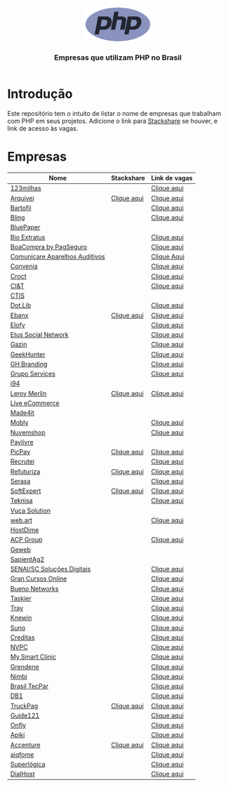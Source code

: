 <header>
    <p align="center">
        <img width="150" src="doc/images/php-logo.png" alt="PHP logo" />
    </p>
    <h3 align="center">Empresas que utilizam PHP no Brasil</h3>
</header>

# Introdução

Este repositório tem o intuito de listar o nome de empresas que trabalham com PHP em seus projetos. Adicione o link para
[Stackshare](https://stackshare.io) se houver, e link de acesso às vagas.

# Empresas

| Nome                                                                       | Stackshare                                                                   | Link de vagas                                                                          |
|----------------------------------------------------------------------------|------------------------------------------------------------------------------|----------------------------------------------------------------------------------------|
| [123milhas](https://123milhas.com)                                         |                                                                              | [Clique aqui](https://jobs.solides.com/123milhas)                                      |
| [Arquivei](https://arquivei.com.br)                                        | [Clique aqui](https://stackshare.io/arquivei-engineering/arquivei)           | [Clique aqui](https://arquivei.com.br/vagas)                                           |
| [Bartofil](https://www.bartofil.com.br)                                    |                                                                              | [Clique aqui](https://bartofil.empregare.com/pt-br/vagas)                              |
| [Bling](https://bling.com.br)                                              |                                                                              | [Clique aqui](https://vagas-bling.gupy.io)                                             |
| [BluePaper](https://bluepaper.io)                                          |                                                                              |                                                                                        |
| [Bio Extratus](https://www.bioextratus.com.br)                             |                                                                              | [Clique aqui](https://trabalheconosco.bioextratus.com.br)                              |
| [BoaCompra by PagSeguro](https://boacompra.com)                            |                                                                              | [Clique aqui](https://pagseguro.gupy.io)                                               |
| [Comunicare Aparelhos Auditivos](https://comunicareaparelhosauditivos.com) |                                                                              | [Clique Aqui](https://jobs.solides.com/COMUNICAREAPARELHOSAUDITIVOS#)                  |
| [Convenia](http://convenia.com.br)                                         |                                                                              | [Clique aqui](https://convenia-tech.gupy.io)                                           |
| [Croct](https://croct.com)                                                 |                                                                              | [Clique aqui](https://croct.com/careers)                                               |
| [CI&T](https://ciandt.com)                                                 |                                                                              | [Clique aqui](https://ciandt.com)                                                      |
| [CTIS](https://ctis.com.br)                                                |                                                                              |                                                                                        |
| [Dot.Lib](https://dotlib.com)                                              |                                                                              | [Clique aqui](https://github.com/dotlib)                                               |
| [Ebanx](https://www.ebanx.com/br)                                          | [Clique aqui](https://stackshare.io/ebanx/ebanx)                             | [Clique aqui](https://boards.greenhouse.io/ebanx)                                      |
| [Elofy](https://elofy.com.br)                                              |                                                                              | [Clique aqui](https://www.linkedin.com/company/elofy/jobs)                             |
| [Etus Social Network](https://www.etus.com.br)                             |                                                                              | [Clique aqui](https://www.linkedin.com/company/etus/jobs)                              |
| [Gazin](https://www.gazin.com.br)                                          |                                                                              | [Clique aqui](https://gazin.rhgestor.com.br/vagas)                                     |
| [GeekHunter](https://www.geekhunter.com.br)                                |                                                                              | [Clique aqui](https://www.geekhunter.com.br/vagas)                                     |
| [GH Branding](https://www.agenciagh.com.br)                                |                                                                              | [Clique aqui](https://sites.google.com/view/jobsgh)                                    |
| [Grupo Services](https://gruposervices.com.br)                             |                                                                              | [Clique aqui](https://gruposervices.com.br/oportunidades)                              |
| [i94](https://i94.co)                                                      |                                                                              |                                                                                        |
| [Leroy Merlin](https://leroymerlin.com.br)                                 | [Clique aqui](https://stackshare.io/leroy-merlin-brasil/website)             | [Clique aqui](https://jobs.kenoby.com/leroymerlin)                                     |
| [Live eCommerce](https://liveecommerce.com.br)                             |                                                                              |                                                                                        |
| [Made4it](https://made4it.com.br)                                          |                                                                              |
| [Mobly](https://mobly.com.br)                                              |                                                                              | [Clique aqui](https://jobs.kenoby.com/mobly)                                           |
| [Nuvemshop](https://www.nuvemshop.com.br)                                  |                                                                              | [Clique aqui](https://www.nuvemshop.com.br/trabalhe-na-nuvemshop)                      |
| [Paylivre](https://www.paylivre.com)                                       |                                                                              |                                                                                        |
| [PicPay](https://picpay.com)                                               | [Clique aqui](https://stackshare.io/picpay/picpay)                           | [Clique aqui](https://picpay.gupy.io)                                                  |
| [Recrutei](https://recrutei.com.br)                                        |                                                                              | [Clique aqui](https://empregos.recrutei.com.br)                                        |
| [Refuturiza](https://refuturiza.com.br)                                    | [Clique aqui](https://stackshare.io/refuturiza/refuturiza)                   | [Clique aqui](https://refuturizaempregos.solides.jobs)                                 |
| [Serasa](https://www.serasa.com.br/carreiras)                              |                                                                              | [Clique aqui](https://serasa.gupy.io)                                                  |
| [SoftExpert](https://softexpert.com)                                       | [Clique aqui](https://stackshare.io/softexpert-software/softexpert-software) | [Clique aqui](https://softexpert.recruiterbox.com)                                     |
| [Teknisa](https://www.teknisa.com)                                         |                                                                              | [Clique aqui](https://teknisa.solides.jobs)                                            |
| [Vuca Solution](https://vucasolution.com.br)                               |                                                                              |
| [web.art](https://www.webart.com.br)                                       |                                                                              | [Clique aqui](https://painel.umentor.com.br/inteligente_novos/?con_cod=web16225&pla=5) |
| [HostDime](https://hostdime.com.br)                                        |                                                                              |                                                                                        |
| [ACP Group](https://www.acpgroup.com.br)                                   |                                                                              | [Clique aqui](https://acpgroup.gupy.io)                                                |
| [Geweb](http://www.geweb.com.br)                                           |                                                                              |                                                                                        |            
| [SapientAg2](https://sapientag2.com.br)                                    |                                                                              |                                                                                        |
| [SENAI/SC Soluções Digitais](https://sc.senai.br)                          |                                                                              | [Clique aqui](https://crescemosjuntos.com.br/trabalhe-conosco?cidade=11270)            |
| [Gran Cursos Online](https://www.grancursosonline.com.br)                  |                                                                              | [Clique aqui](https://vemsergran.gupy.io)                                              |
| [Bueno Networks](https://buenonetworks.com.br)                             |                                                                              | [Clique aqui](https://www.linkedin.com/company/bueno-networks)                         |
| [Taskier](https://taskier.io)                                              |                                                                              | [Clique aqui](https://www.linkedin.com/company/apptaskier)                             |
| [Tray](https://www.tray.com.br)                                            |                                                                              | [Clique aqui](https://jobs.kenoby.com/tray)                                            |
| [Knewin](https://www.knewin.com)                                           |                                                                              | [Clique aqui](https://www.knewin.com/trabalhe-conosco)                                 |
| [Suno](https://www.suno.com.br)                                            |                                                                              | [Clique aqui](https://gruposunojobs.gupy.io)                                           |
| [Creditas](https://www.creditas.com)                                       |                                                                              | [Clique aqui](https://careers.creditas.com)                                            |
| [NVPC](https://www.nvpc.company)                                           |                                                                              | [Clique aqui](https://www.linkedin.com/company/novovarejo-com/jobs)                    |
| [My Smart Clinic](https://mysmartclinic.com.br)                            |                                                                              | [Clique aqui](https://www.linkedin.com/company/mysmartclinic/jobs)                     |
| [Grendene](https://grendene.com.br)                                        |                                                                              | [Clique aqui](https://facapartegrendene.gupy.io)                                       |
| [Nimbi](https://nimbi.com.br)                                              |                                                                              | [Clique aqui](https://vagasnanimbi.gupy.io)                                            |
| [Brasil TecPar](https://www.brasiltecpar.com.br)                           |                                                                              | [Clique aqui](https://www.brasiltecpar.com.br/trabalheconosco)                         |
| [DB1](https://www.db1.com.br)                                              |                                                                              | [Clique aqui](https://jobs.kenoby.com/db1-global-software-vagas)                       |
| [TruckPag](https://truckpag.com.br)                                        | [Clique aqui](https://stackshare.io/truckpag-ti/nossa-stack)                 | [Clique aqui](https://www.linkedin.com/company/truckpag/jobs)                          |
| [Guide121](https://guide121.com)                                           |                                                                              | [Clique aqui](https://guide121.jobs.recrut.ai)                                         |
| [Onfly](https://www.onfly.com.br)                                          |                                                                              | [Clique aqui](https://onfly.solides.jobs)                                              |
| [Apiki](https://apiki.com)                                                 |                                                                              | [Clique aqui](https://apiki.solides.jobs)                                              |
| [Accenture](https://www.accenture.com/br-pt)                               | [Clique aqui](https://stackshare.io/accenture/accenture)                     | [Clique aqui](https://www.accenture.com/br-pt/careers)                                 |
| [aiqfome](https://sobre.aiqfome.com)                                       |                                                                              | [Clique aqui](https://aiqfome.gupy.io)                                                 |
| [Superlógica](https://superlogica.com)                                     |                                                                              | [Clique aqui](https://superlogica.gupy.io)                                             |
| [DialHost](https://www.dialhost.com.br)                                    |                                                                              | [Clique aqui](https://www.dialhost.com.br/trabalhe-conosco)                            |

